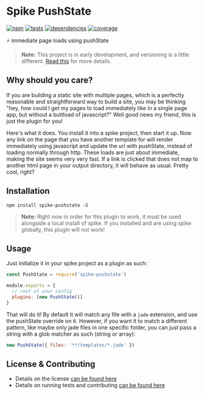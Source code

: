 # Spike PushState

[![npm](http://img.shields.io/npm/v/spike-pushstate.svg?style=flat)](https://badge.fury.io/js/spike-pushstate) [![tests](http://img.shields.io/travis/static-dev/spike-pushstate/master.svg?style=flat)](https://travis-ci.org/static-dev/spike-pushstate) [![dependencies](http://img.shields.io/david/static-dev/spike-pushstate.svg?style=flat)](https://david-dm.org/static-dev/spike-pushstate) [![coverage](http://img.shields.io/coveralls/static-dev/spike-pushstate.svg?style=flat)](https://coveralls.io/github/static-dev/spike-pushstate)

:zap: immediate page loads using pushState

> **Note:** This project is in early development, and versioning is a little different. [Read this](http://markup.im/#q4_cRZ1Q) for more details.

## Why should you care?

If you are building a static site with multiple pages, which is a perfectly reasonable and straightforward way to build a site, you may be thinking "hey, how could I get my pages to load immediately like in a single page app, but without a buttload of javascript?" Well good news my friend, this is just the plugin for you!

Here's what it does. You install it into a spike project, then start it up. Now any link on the page that you have another template for will render immediately using javascript and update the url with pushState, instead of loading normally through http. These loads are just about immediate, making the site seems very very fast. If a link is clicked that does not map to another html page in your output directory, it will behave as usual. Pretty cool, right?

## Installation

`npm install spike-pushstate -S`

> **Note:** Right now in order for this plugin to work, it must be used alongside a local install of spike. If you installed and are using spike globally, this plugin will not work!

## Usage

Just initialize it in your spike project as a plugin as such:

```javascript
const PushState = require('spike-pushstate')

module.exports = {
  // rest of your config
  plugins: [new PushState()]
}
```

That will do it! By default it will match any file with a `jade` extension, and use the pushState override on it. However, if you want it to match a different pattern, like maybe only jade files in one specific folder, you can just pass a string with a glob matcher as such (string or array):

```javascript
new PushState({ files: '**/templates/*.jade' })
```

## License & Contributing

- Details on the license [can be found here](LICENSE.md)
- Details on running tests and contributing [can be found here](contributing.md)
